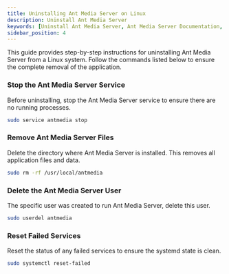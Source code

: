 ```yaml
---
title: Uninstalling Ant Media Server on Linux
description: Uninstall Ant Media Server
keywords: [Uninstall Ant Media Server, Ant Media Server Documentation, Ant Media Server Tutorials]
sidebar_position: 4
---
```


This guide provides step-by-step instructions for uninstalling Ant Media Server from a Linux system. Follow the commands listed below to ensure the complete removal of the application.

### Stop the Ant Media Server Service

Before uninstalling, stop the Ant Media Server service to ensure there are no running processes.

```bash
sudo service antmedia stop
```

### Remove Ant Media Server Files

Delete the directory where Ant Media Server is installed. This removes all application files and data.

```bash
sudo rm -rf /usr/local/antmedia
```

### Delete the Ant Media Server User

The specific user was created to run Ant Media Server, delete this user.

```bash
sudo userdel antmedia
```

### Reset Failed Services

Reset the status of any failed services to ensure the systemd state is clean.

```bash
sudo systemctl reset-failed
```
